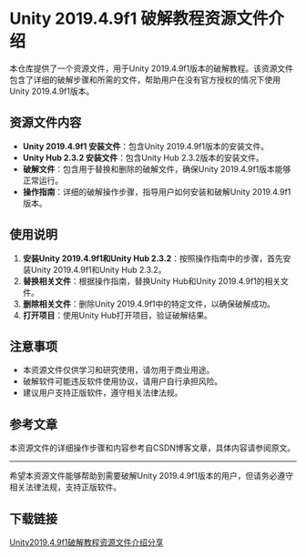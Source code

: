 # Unity 2019.4.9f1 破解教程资源文件介绍

本仓库提供了一个资源文件，用于Unity 2019.4.9f1版本的破解教程。该资源文件包含了详细的破解步骤和所需的文件，帮助用户在没有官方授权的情况下使用Unity 2019.4.9f1版本。

## 资源文件内容

- **Unity 2019.4.9f1 安装文件**：包含Unity 2019.4.9f1版本的安装文件。
- **Unity Hub 2.3.2 安装文件**：包含Unity Hub 2.3.2版本的安装文件。
- **破解文件**：包含用于替换和删除的破解文件，确保Unity 2019.4.9f1版本能够正常运行。
- **操作指南**：详细的破解操作步骤，指导用户如何安装和破解Unity 2019.4.9f1版本。

## 使用说明

1. **安装Unity 2019.4.9f1和Unity Hub 2.3.2**：按照操作指南中的步骤，首先安装Unity 2019.4.9f1和Unity Hub 2.3.2。
2. **替换相关文件**：根据操作指南，替换Unity Hub和Unity 2019.4.9f1的相关文件。
3. **删除相关文件**：删除Unity 2019.4.9f1中的特定文件，以确保破解成功。
4. **打开项目**：使用Unity Hub打开项目，验证破解结果。

## 注意事项

- 本资源文件仅供学习和研究使用，请勿用于商业用途。
- 破解软件可能违反软件使用协议，请用户自行承担风险。
- 建议用户支持正版软件，遵守相关法律法规。

## 参考文章

本资源文件的详细操作步骤和内容参考自CSDN博客文章，具体内容请参阅原文。

---

希望本资源文件能够帮助到需要破解Unity 2019.4.9f1版本的用户，但请务必遵守相关法律法规，支持正版软件。

## 下载链接

[Unity2019.4.9f1破解教程资源文件介绍分享](https://pan.quark.cn/s/20bb359cc890)
